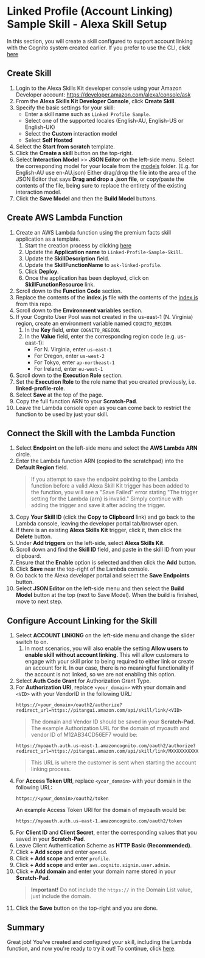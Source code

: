 # Linked Profile (Account Linking) Sample Skill - Alexa Skill Setup

In this section, you will create a skill configured to support account linking with the Cognito system created earlier. If you prefer to use the CLI, click [here](./setup-skill-using-cli.md)

## Create Skill
1. Login to the Alexa Skills Kit developer console using your Amazon Developer account:
https://developer.amazon.com/alexa/console/ask
1. From the **Alexa Skills Kit Developer Console**, click **Create Skill**.
1. Specify the basic settings for your skill:
    * Enter a skill name such as `Linked Profile Sample`.
    * Select one of the supported locales (English-AU, English-US or English-UK)
    * Select the **Custom** interaction model
    * Select **Self Hosted**
1. Select the **Start from scratch** template.
1. Click the **Create a skill** button on the top-right. 
1. Select **Interaction Model** >> **JSON Editor** on the left-side menu. Select the corresponding model for your locale from the [models](../models/) folder.  (E.g. for English-AU use en-AU.json)  Either drag/drop the file into the area of the JSON Editor that says **Drag and drop a .json file**, or copy/paste the contents of the file, being sure to replace the entirety of the existing interaction model.
1. Click the **Save Model** and then the **Build Model** buttons.

## Create AWS Lambda Function

1. Create an AWS Lambda function using the premium facts skill application as a template.
    1. Start the creation process by clicking [here](https://us-west-2.console.aws.amazon.com/lambda/home?region=us-west-2#/create/app?applicationId=arn:aws:serverlessrepo:us-east-1:173334852312:applications/alexa-skills-kit-nodejs-premium-facts-skill)
    1. Update the **Application name** to `Linked-Profile-Sample-Skill`.
    1. Update the **SkillDescription** field.
    1. Update the **SkillFunctionName** to `ask-linked-profile`.
    1. Click **Deploy**.
    1. Once the application has been deployed, click on **SkillFunctionResource** link.
1. Scroll down to the **Function Code** section.
1. Replace the contents of the **index.js** file with the contents of the [index.js](../lambda/custom/index.js) from this repo.
1. Scroll down to the **Environment variables** section.
1. If your Cognito User Pool was not created in the us-east-1 (N. Virginia) region, create an environment variable named `COGNITO_REGION`.
    1. In the **Key** field, enter `COGNITO_REGION`.
    2. In the **Value** field, enter the corresponding region code (e.g. us-east-1):
        * For N. Virginia, enter `us-east-1`
        * For Oregon, enter `us-west-2`
        * For Tokyo, enter `ap-northeast-1`
        * For Ireland, enter `eu-west-1`
1. Scroll down to the **Execution Role** section. 
1. Set the **Execution Role** to the role name that you created previously, i.e. **linked-profile-role**.
1. Select **Save** at the top of the page.
1. Copy the full function ARN to your **Scratch-Pad**.
1. Leave the Lambda console open as you can come back to restrict the function to be used by just your skill.

## Connect the Skill with the Lambda Function

1. Select **Endpoint** on the left-side menu and select the **AWS Lambda ARN** circle.
1. Enter the Lambda function ARN (copied to the scratchpad) into the **Default Region** field.
    > If you attempt to save the endpoint pointing to the Lambda function before a valid Alexa Skill Kit trigger has been added to the function, you will see a "Save Failed" error stating "The trigger setting for the Lambda {arn} is invalid."  Simply continue with adding the trigger and save it after adding the trigger. 
1. Copy **Your Skill ID** (click the **Copy to Clipboard** link) and go back to the Lambda console, leaving the developer portal tab/browser open.
1. If there is an existing **Alexa Skills Kit** trigger, click it, then click the **Delete** button.
1. Under **Add triggers** on the left-side, select **Alexa Skills Kit**.
1. Scroll down and find the **Skill ID** field, and paste in the skill ID from your clipboard.
1. Ensure that the **Enable** option is selected and then click the **Add** button.
1. Click **Save** near the top-right of the Lambda console.
1. Go back to the Alexa developer portal and select the **Save Endpoints** button.
1. Select **JSON Editor** on the left-side menu and then select the **Build Model** button at the top (next to Save Model). When the build is finished, move to next step.

## Configure Account Linking for the Skill
1. Select **ACCOUNT LINKING** on the left-side menu and change the slider switch to on.
    1. In most scenarios, you will also enable the setting **Allow users to enable skill without account linking**.  This will allow customers to engage with your skill prior to being required to either link or create an account for it.  In our case, there is no meaningful functionality if the account is not linked, so we are not enabling this option.
1. Select **Auth Code Grant** for Authorization Grant Type. 
1. For **Authorization URI**, replace `<your_domain>` with your domain and `<VID>` with your VendorID in the following URL:
    ```
    https://<your_domain>/oauth2/authorize?redirect_url=https://pitangui.amazon.com/api/skill/link/<VID>
    ```
    > The domain and Vendor ID should be saved in your **Scratch-Pad**.
    The example Authorization URL for the domain of myoauth and vendor ID of M12AB34CD56EF7 would be:
    ```
    https://myoauth.auth.us-east-1.amazoncognito.com/oauth2/authorize?redirect_url=https://pitangui.amazon.com/api/skill/link/MXXXXXXXXXXX
    ```
    > This URL is where the customer is sent when starting the account linking process.
1. For **Access Token URI**, replace `<your_domain>` with your domain in the following URL:
    ```
    https://<your_domain>/oauth2/token
    ```
    An example Access Token URI for the domain of myoauth would be:
    ```
    https://myoauth.auth.us-east-1.amazoncognito.com/oauth2/token
    ```
1. For **Client ID** and **Client Secret**, enter the corresponding values that you saved in your **Scratch-Pad**.
1. Leave Client Authentication Scheme as **HTTP Basic (Recommended)**.
1. Click **+ Add scope** and enter `openid`.
1. Click **+ Add scope** and enter `profile`.
1. Click **+ Add scope** and enter `aws.cognito.signin.user.admin`.
1. Click **+ Add domain** and enter your domain name stored in your **Scratch-Pad**.
    > **Important!** Do not include the `https://` in the Domain List value, just include the domain.
1. Click the **Save** button on the top-right and you are done.

## Summary

Great job!  You've created and configured your skill, including the Lambda function, and now you're ready to try it out!  To continue, click [here](./try-it-out.md).
